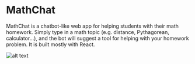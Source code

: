 # MathChat

MathChat is a chatbot-like web app for helping students with their math homework. Simply type in a math topic (e.g. distance, Pythagorean, calculator...), and the bot will suggest a tool for helping with your homework problem. It is built mostly with React. 


![alt text](https://i.imgur.com/9uzAAv9.jpg "Math Chat")

